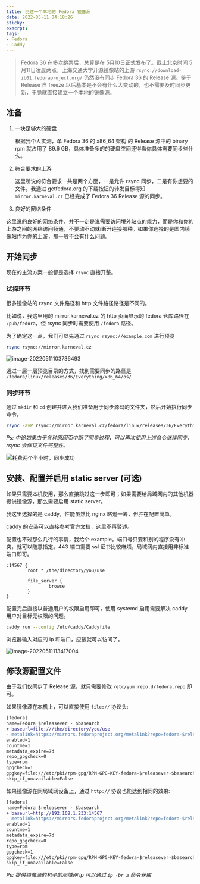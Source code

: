 ```yaml
---
title: 创建一个本地的 Fedora 镜像源
date: 2022-05-11 04:18:26
sticky:
execrpt:
tags:
- Fedora
- Caddy
---
```


> Fedora 36 在多次跳票后，总算是在 5月10日正式发布了。截止北京时间 5月11日凌晨两点，上海交通大学开源镜像站的上游 `rsync://download-ib01.fedoraproject.org/`  仍然没有同步 Fedora 36 的 Release 源。鉴于 Release 自 freeze 以后基本是不会有什么大变动的，也不需要及时同步更新，干脆就直接建立一个本地的镜像源。

## 准备

1. 一块足够大的硬盘

   根据我个人实测，单 Fedora 36 的 x86_64 架构 的 Release 源中的 binary rpm 就占用了 89.6 GB，具体准备多的的硬盘空间还得看你具体需要同步些什么。

2. 符合要求的上游

   这里所说的符合要求一共是两个方面，一是允许 rsync 同步，二是有你想要的文件。我通过 getfedora.org 的下载按钮的转发目标得知 `mirror.karneval.cz` 已经完成了 Fedora 36 Release 源的同步。

3.  良好的网络条件

   这里说的良好的网络条件，并不一定是说需要访问境外站点的能力，而是你和你的上游之间的网络访问畅通，不要动不动就i断开连接那种。如果你选择的是国内镜像站作为你的上游，那一般不会有什么问题。

## 开始同步

现在的主流方案一般都是选择 `rsync` 直接开整。

### 试探环节

很多镜像站的 rsync 文件路径和 http 文件路径路径是不同的。

比如说，我这里用的 mirror.karneval.cz 的 http 页面显示的 fedora 仓库路径在 `/pub/fedora`，但 rsync 同步时需要使用 `/fedora` 路径。

为了确定这一点，我们可以先通过 `rsync rsync://example.com` 进行预览

```bash
rsync rsync://mirror.karneval.cz
```

![image-20220511103736493](https://bu.dusays.com/2022/05/11/627b2177c4da2.png)

通过一层一层预览目录的方式，找到需要同步的路径是 `/fedora/linux/releases/36/Everything/x86_64/os/`

### 同步环节

通过 `mkdir` 和 `cd` 创建并进入我们准备用于同步源码的文件夹，然后开始执行同步命令。

```bash
rsync -avP rsync://mirror.karneval.cz/fedora/linux/releases/36/Everything/x86_64/os/ .
```

*Ps: 中途如果由于各种原因而中断了同步过程，可以再次使用上述命令继续同步，rsync 会保证文件完整性。*

![耗费两个半小时，同步成功](https://bu.dusays.com/2022/05/11/627b22fa44446.png)

## 安装、配置并启用 static server (可选)

如果只需要本机使用，那么直接跳过这一步即可；如果需要给局域网内的其他机器提供镜像源，那么需要启用 static server。

我这里选择的是 caddy，性能虽然比 nginx 略逊一筹，但胜在配置简单。

caddy 的安装可以直接参考[官方文档](https://caddyserver.com/docs/install)，这里不再赘述。

配置也不过那么几行的事情，我给个 example。端口号只要和别的程序没有冲突，就可以随意指定。443 端口需要 ssl 证书比较麻烦，局域网内直接用非标准端口即可。

```
:14567 {
        root * /the/directory/you/use

        file_server {
                browse
        }
}
```

配置完后直接以普通用户的权限启用即可，使用 systemd 启用需要解决 caddy 用户对目标无权限的问题。

```bash
caddy run --config /etc/caddy/Caddyfile
```

浏览器输入对应的 ip 和端口，应该就可以访问了。

![image-20220511113417004](https://bu.dusays.com/2022/05/11/627b2ebd23331.png)

## 修改源配置文件

由于我们仅同步了 Release 源，就只需要修改 `/etc/yum.repo.d/fedora.repo` 即可。

如果镜像源在本机上，可以直接使用 `file://` 协议头: 

```diff
[fedora]
name=Fedora $releasever - $basearch
+ baseurl=file:///the/directory/you/use
- metalink=https://mirrors.fedoraproject.org/metalink?repo=fedora-$releasever&arch=$basearch
enabled=1
countme=1
metadata_expire=7d
repo_gpgcheck=0
type=rpm
gpgcheck=1
gpgkey=file:///etc/pki/rpm-gpg/RPM-GPG-KEY-fedora-$releasever-$basearch
skip_if_unavailable=False
```

如果镜像源在同局域网设备上，通过 `http://` 协议也能达到相同的效果: 

```diff
[fedora]
name=Fedora $releasever - $basearch
+ baseurl=http://192.168.1.233:14567
- metalink=https://mirrors.fedoraproject.org/metalink?repo=fedora-$releasever&arch=$basearch
enabled=1
countme=1
metadata_expire=7d
repo_gpgcheck=0
type=rpm
gpgcheck=1
gpgkey=file:///etc/pki/rpm-gpg/RPM-GPG-KEY-fedora-$releasever-$basearch
skip_if_unavailable=False
```

*Ps: 提供镜像源的机子的局域网 ip 可以通过 `ip -br a` 命令获取*
